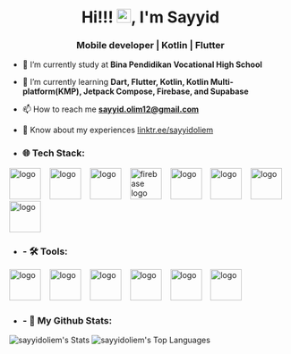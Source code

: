 <h1 align="center">Hi!!! <img src="https://media.giphy.com/media/hvRJCLFzcasrR4ia7z/giphy.gif" width="25px">, I'm Sayyid</h1>
<h3 align="center">Mobile developer | Kotlin | Flutter</h3>

- 🔭 I’m currently study at **Bina Pendidikan Vocational High School**

- 🌱 I’m currently learning **Dart, Flutter, Kotlin, Kotlin Multi-platform(KMP), Jetpack Compose, Firebase, and Supabase**

- 📫 How to reach me **sayyid.olim12@gmail.com**

- 📄 Know about my experiences [linktr.ee/sayyidoliem](https://linktr.ee/sayyidoliem)

- <h3 align="left">🌐 Tech Stack: </h3>
<p align="left"> 
  <img src="https://skillicons.dev/icons?i=kotlin" height="56" alt="logo"  />
  <img width="8" />
  <img src="https://skillicons.dev/icons?i=dart" height="56" alt="logo"  />
  <img width="8" />
  <img src="https://skillicons.dev/icons?i=flutter" height="56" alt="logo"  />
  <img width="8" />
  <img src="https://skillicons.dev/icons?i=css" height="56" alt="firebase logo"  />
  <img width="8" />
  <img src="https://skillicons.dev/icons?i=html" height="56" alt="logo"  />
  <img width="8" />
  <img src="https://skillicons.dev/icons?i=mysql" height="56" alt="logo"  />
  <img width="8" />
    <img src="https://skillicons.dev/icons?i=firebase" height="56" alt="logo"  />
  <img width="8" />
  <img src="https://skillicons.dev/icons?i=supabase" height="56" alt="logo"  />
</p>

- <h3 align="left">- 🛠 Tools: </h3>
<p align="left"> 
  <img src="https://skillicons.dev/icons?i=github" height="56" alt="logo"  />
  <img width="8" />
  <img src="https://skillicons.dev/icons?i=vscode" height="56" alt="logo"  />
  <img width="8" />
  <img src="https://skillicons.dev/icons?i=androidstudio" height="56" alt="logo"  />
  <img width="8" />
  <img src="https://skillicons.dev/icons?i=apple" height="56" alt="logo"  />
  <img width="8" />
  <img src="https://skillicons.dev/icons?i=windows" height="56" alt="logo"  />
  <img width="8" />
  <img src="https://encrypted-tbn0.gstatic.com/images?q=tbn:ANd9GcT1L2VtOje6mV3kDT7FIu1SGEH8pRqg7RySdMdSocjjEOzSc9zWKjl3kEipPZcnj4qwUNk&usqp=CAU" height="56" alt="logo"  />
</p>


- <h3 align="left">- 🚀  My Github Stats: </h3>
![sayyidoliem's Stats](https://github-readme-stats.vercel.app/api?username=sayyidoliem&theme=vue-dark&show_icons=true&hide_border=true&count_private=true)
![sayyidoliem's Top Languages](https://github-readme-stats.vercel.app/api/top-langs/?username=sayyidoliem&theme=vue-dark&show_icons=true&hide_border=true&layout=compact)
